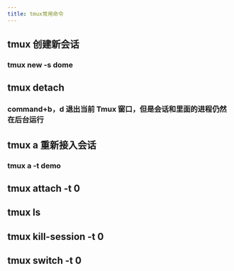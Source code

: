 ```yaml
---
title: tmux常用命令
---
```


## tmux 创建新会话
### tmux new -s dome
## tmux detach
### command+b，d 退出当前 Tmux 窗口，但是会话和里面的进程仍然在后台运行
## tmux a 重新接入会话
### tmux a -t demo
## tmux attach -t 0
## tmux ls
## tmux kill-session -t 0
## tmux switch -t 0
